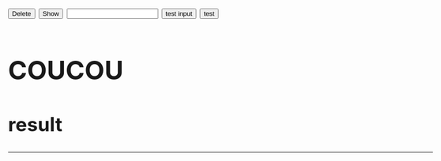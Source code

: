 <html>
<head>
<meta charset="utf-8"/>
<style>
	body{
		font-size:26px;
	}
</style>
<script>
function createCORSRequest(method, url) {
  var xhr = new XMLHttpRequest();
  xhr.open(method, url, true);
  return xhr;
}

function Delete() {
    document.getElementById("demo").innerHTML = "";
}

function Show() {
    document.getElementById("demo").innerHTML = "Paragraph";
}

function Test() {
	xhr = createCORSRequest("POST", "https://terralego-scraper.herokuapp.com/graphql");
	xhr.responseType = 'json';
	xhr.setRequestHeader("Content-Type", "application/json");
	xhr.setRequestHeader("Accept", "application/json");
	xhr.onload = function () {
	  console.log('data returned:', xhr.response);
	}
	var insee = document.getElementById("myInput").innerHTML
	document.getElementById("demo").innerHTML = "test ok"
	var query = '{result(insee:"09042"){params results}}';
	xhr.send(JSON.stringify({query: query}));
}

function TestInput() {
	xhr = createCORSRequest("POST", "https://terralego-scraper.herokuapp.com/graphql");
	xhr.responseType = 'json';
	xhr.setRequestHeader("Content-Type", "application/json");
	xhr.setRequestHeader("Accept", "application/json");
	xhr.onload = function () {
	  console.log('data returned:', xhr.response);
	}
	var insee = document.getElementById("myInput").value;
	document.getElementById("demo").innerHTML = "test input :" + insee;
	var query = '{result(insee:"' + insee + '"){params results}}';
	xhr.send(JSON.stringify({
	  query: query
	})).then(function() {
       var resJson = xhr.response
	var res = JSON.stringify(resJson);
	document.getElementById("result").innerHTML = res;
    })
	
}
</script>

</head>
<body>
<button onclick="Delete()">Delete</button>
<button onclick="Show()" >Show</button>
<input id="myInput" type="text">
<button onclick="TestInput()" >test input</button>
<button onclick="Test()" >test</button>
<br/>
<h1>COUCOU</h1>
<p id="demo"></p>
<h2>result</h2>
<p id="result"></p>
<hr/>
</body>
</html>

